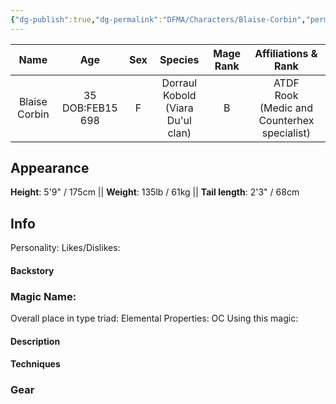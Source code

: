 ```yaml
---
{"dg-publish":true,"dg-permalink":"DFMA/Characters/Blaise-Corbin","permalink":"/DFMA/Characters/Blaise-Corbin/"}
---
```



|     Name      |         Age         | Sex |               Species                | Mage Rank |                Affiliations & Rank                 |
| :-----------: | :-----------------: | :-: | :----------------------------------: | :-------: | :------------------------------------------------: |
| Blaise Corbin | 35<br>DOB:FEB15 698 |  F  | Dorraul Kobold<br>(Viara Du'ul clan) |     B     | ATDF<br>Rook <br>(Medic and Counterhex specialist) |

## Appearance 
**Height**: 5'9" / 175cm || **Weight**: 135lb / 61kg || **Tail length**: 2'3" / 68cm 


## Info

Personality: 
Likes/Dislikes:

#### Backstory





### Magic Name:
Overall place in type triad:
Elemental Properties:
OC Using this magic:
#### Description


#### Techniques


### Gear
